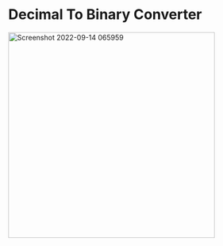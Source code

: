 # Decimal To Binary Converter

<img width="416" alt="Screenshot 2022-09-14 065959" src="https://user-images.githubusercontent.com/55138445/190038646-7709d20a-1894-4ea2-b021-42929e16309d.png">

